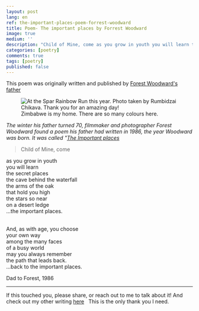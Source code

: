 ```yaml
---
layout: post
lang: en
ref: the-important-places-poem-forrest-woodward
title: Poem- The important places by Forrest Woodward
image: true
medium: ''
description: "Child of Mine, come as you grow in youth you will learn the secret places, the cave behind the waterfall"
categories: [poetry]
comments: true
tags: [poetry]
published: false
---
```


This poem was originally written and published by [Forest Woodward's father](https://www.artifactuprising.com/the-important-places)

<figure class="sidebar">
  <img
  	srcset="{{ site.assets }}{{ site.images }}africa-country-1-large.jpg 2000w,
  	        {{ site.assets }}{{ site.images }}africa-country-1.jpg 1000w,
  	        {{ site.assets }}{{ site.images }}africa-country-1-small.jpg 500w"
    sizes="(min-width: 769px): 25vw, calc(100vw - 4rem)"
  	src="{{ site.assets }}{{ site.images }}africa-country-1.jpg"
  	alt="At the Spar Rainbow Run this year. Photo taken by Rumbidzai Chikava. Thank you for an amazing day!">
  <figcaption>Zimbabwe is my home. There are so many colours here.</figcaption>
</figure>

*The winter his father turned 70, filmmaker and photographer Forest Woodward found a poem his father had written in 1986, the year Woodward was born. It was called "[The Important places](https://www.artifactuprising.com/the-important-places)*

>Child of Mine, come

as you grow in youth<br>
you will learn<br>
the secret places<br>
the cave behind the waterfall<br>
the arms of the oak<br>
that hold you high<br>
the stars so near<br>
on a desert ledge<br>
...the important places.<br>

<br>
And, as with age, you choose<br>
your own way<br>
among the many faces<br>
of a busy world<br>
may you always remember<br>
the path that leads back.<br>
...back to the important places.<br>


Dad to Forest, 1986<br>


---

If this touched you, please share, or reach out to me to talk about it! And check out my other writing [here](http://medium.com/@tanakachingonzo)
 
This is the only thank you I need.

